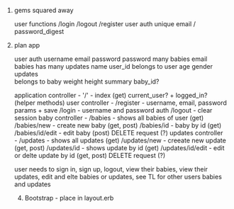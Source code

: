 1. gems squared away 

    user functions
        /login
        /logout
        /register
    user auth 
        unique email / password_digest 

2. plan app 

    user 
        auth                    username 
        email password          password 
        many babies             email 
    babies 
        has many updates        name   user_id
        belongs to user         age    gender
    updates                 
        belongs to baby         weight  height
                                summary  baby_id?

    application controller - 
        '/' - index (get)
        current_user? + logged_in? (helper methods)
    user controller - 
        /register - username, email, password params + save 
        /login - username and password auth
        /logout - clear session 
    baby controller - 
        /babies - shows all babies of user  (get)
        /babies/new - create new baby  (get, post)
        /babies/id - baby by id (get)
        /babies/id/edit - edit baby  (post)
        DELETE request (?)
    updates controller - 
        /updates - shows all updates (get)
        /updates/new - creeate new update  (get, post)
        /updates/id - shows update by id (get)
        /updates/id/edit - edit or delte update by id (get, post)
        DELETE request (?)
    
    user needs to  sign in, sign up, logout, view their babies, view their updates, edit and elte babies or updates, see TL for other users babies and updates

    4. Bootstrap - 
        place in layout.erb 
        


         
